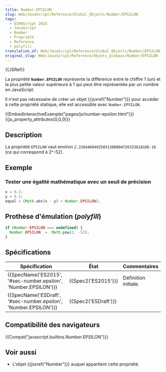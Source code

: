 ```yaml
---
title: Number.EPSILON
slug: Web/JavaScript/Reference/Global_Objects/Number/EPSILON
tags:
  - ECMAScript 2015
  - JavaScript
  - Number
  - Propriété
  - Reference
  - polyfill
translation_of: Web/JavaScript/Reference/Global_Objects/Number/EPSILON
original_slug: Web/JavaScript/Reference/Objets_globaux/Number/EPSILON
---
```

{{JSRef}}

La propriété **`Number.EPSILON`** représente la différence entre le chiffre 1 (un) et la plus petite valeur supérieure à 1 qui peut être représentée par un nombre en JavaScript.

Il n'est pas nécessaire de créer un objet {{jsxref("Number")}} pour accéder à cette propriété statique, elle est accessible avec `Number.EPSILON`.

{{EmbedInteractiveExample("pages/js/number-epsilon.html")}}{{js_property_attributes(0,0,0)}}

## Description

La propriété `EPSILON` vaut environ `2.2204460492503130808472633361816E-16` (ce qui correspond à 2^-52).

## Exemple

### Tester une égalité mathématique avec un seuil de précision

```js
x = 0.2;
y = 0.3;
equal = (Math.abs(x - y) < Number.EPSILON);
```

## Prothèse d'émulation (_polyfill_)

```js
if (Number.EPSILON === undefined) {
  Number.EPSILON  =  Math.pow(2, -52);
}
```

## Spécifications

| Spécification                                                                        | État                         | Commentaires         |
| ------------------------------------------------------------------------------------ | ---------------------------- | -------------------- |
| {{SpecName('ES2015', '#sec-number.epsilon', 'Number.EPSILON')}} | {{Spec2('ES2015')}}     | Définition initiale. |
| {{SpecName('ESDraft', '#sec-number.epsilon', 'Number.EPSILON')}} | {{Spec2('ESDraft')}} |                      |

## Compatibilité des navigateurs

{{Compat("javascript.builtins.Number.EPSILON")}}

## Voir aussi

- L'objet {{jsxref("Number")}} auquel appartient cette propriété.

